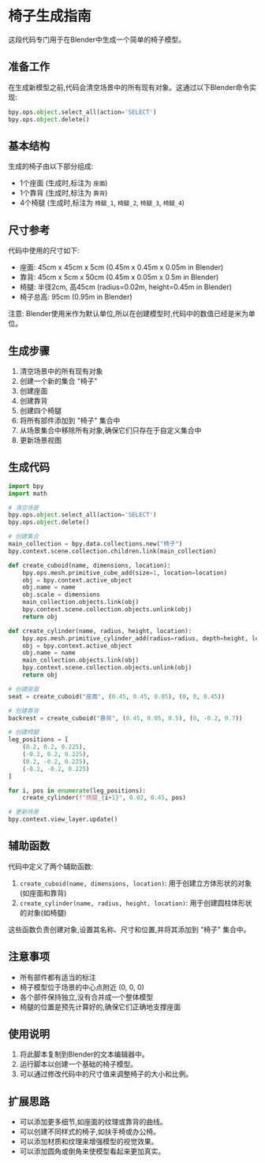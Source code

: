 # 椅子生成指南

这段代码专门用于在Blender中生成一个简单的椅子模型。

## 准备工作

在生成新模型之前,代码会清空场景中的所有现有对象。这通过以下Blender命令实现:

```python
bpy.ops.object.select_all(action='SELECT')
bpy.ops.object.delete()
```

## 基本结构

生成的椅子由以下部分组成:
- 1个座面 (生成时,标注为 `座面`)
- 1个靠背 (生成时,标注为 `靠背`)
- 4个椅腿 (生成时,标注为 `椅腿_1`, `椅腿_2`, `椅腿_3`, `椅腿_4`)

## 尺寸参考

代码中使用的尺寸如下:

- 座面: 45cm x 45cm x 5cm (0.45m x 0.45m x 0.05m in Blender)
- 靠背: 45cm x 5cm x 50cm (0.45m x 0.05m x 0.5m in Blender)
- 椅腿: 半径2cm, 高45cm (radius=0.02m, height=0.45m in Blender)
- 椅子总高: 95cm (0.95m in Blender)

注意: Blender使用米作为默认单位,所以在创建模型时,代码中的数值已经是米为单位。

## 生成步骤

1. 清空场景中的所有现有对象
2. 创建一个新的集合 "椅子"
3. 创建座面
4. 创建靠背
5. 创建四个椅腿
6. 将所有部件添加到 "椅子" 集合中
7. 从场景集合中移除所有对象,确保它们只存在于自定义集合中
8. 更新场景视图

## 生成代码
```python
import bpy
import math

# 清空场景
bpy.ops.object.select_all(action='SELECT')
bpy.ops.object.delete()

# 创建集合
main_collection = bpy.data.collections.new("椅子")
bpy.context.scene.collection.children.link(main_collection)

def create_cuboid(name, dimensions, location):
    bpy.ops.mesh.primitive_cube_add(size=1, location=location)
    obj = bpy.context.active_object
    obj.name = name
    obj.scale = dimensions
    main_collection.objects.link(obj)
    bpy.context.scene.collection.objects.unlink(obj)
    return obj

def create_cylinder(name, radius, height, location):
    bpy.ops.mesh.primitive_cylinder_add(radius=radius, depth=height, location=location)
    obj = bpy.context.active_object
    obj.name = name
    main_collection.objects.link(obj)
    bpy.context.scene.collection.objects.unlink(obj)
    return obj

# 创建座面
seat = create_cuboid("座面", (0.45, 0.45, 0.05), (0, 0, 0.45))

# 创建靠背
backrest = create_cuboid("靠背", (0.45, 0.05, 0.5), (0, -0.2, 0.7))

# 创建椅腿
leg_positions = [
    (0.2, 0.2, 0.225),
    (-0.2, 0.2, 0.225),
    (0.2, -0.2, 0.225),
    (-0.2, -0.2, 0.225)
]

for i, pos in enumerate(leg_positions):
    create_cylinder(f"椅腿_{i+1}", 0.02, 0.45, pos)

# 更新场景
bpy.context.view_layer.update()
```

## 辅助函数

代码中定义了两个辅助函数:

1. `create_cuboid(name, dimensions, location)`: 用于创建立方体形状的对象(如座面和靠背)
2. `create_cylinder(name, radius, height, location)`: 用于创建圆柱体形状的对象(如椅腿)

这些函数负责创建对象,设置其名称、尺寸和位置,并将其添加到 "椅子" 集合中。

## 注意事项

- 所有部件都有适当的标注
- 椅子模型位于场景的中心点附近 (0, 0, 0)
- 各个部件保持独立,没有合并成一个整体模型
- 椅腿的位置是预先计算好的,确保它们正确地支撑座面

## 使用说明

1. 将此脚本复制到Blender的文本编辑器中。
2. 运行脚本以创建一个基础的椅子模型。
3. 可以通过修改代码中的尺寸值来调整椅子的大小和比例。

## 扩展思路

- 可以添加更多细节,如座面的纹理或靠背的曲线。
- 可以创建不同样式的椅子,如扶手椅或办公椅。
- 可以添加材质和纹理来增强模型的视觉效果。
- 可以添加圆角或倒角来使模型看起来更加真实。
